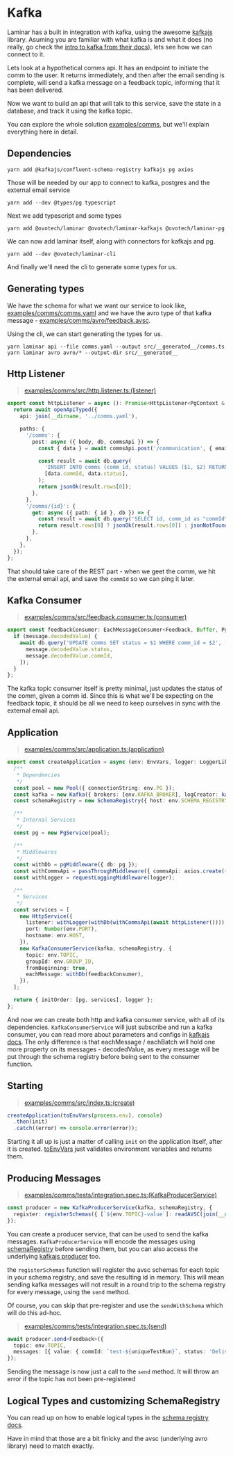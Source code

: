 # Kafka

Laminar has a built in integration with kafka, using the awesome [kafkajs](https://kafka.js.org) library. Asuming you are familiar with what kafka is and what it does (no really, go check the [intro to kafka from their docs](https://kafka.js.org/docs/introduction)), lets see how we can connect to it.

Lets look at a hypothetical comms api. It has an endpoint to initiate the comm to the user. It returns immediately, and then after the email sending is complete, will send a kafka message on a feedback topic, informing that it has been delivered.

Now we want to build an api that will talk to this service, save the state in a database, and track it using the kafka topic.

You can explore the whole solution [examples/comms](https://github.com/ovotech/laminar/tree/main/examples/comms), but we'll explain everything here in detail.

## Dependencies

```shell
yarn add @kafkajs/confluent-schema-registry kafkajs pg axios
```

Those will be needed by our app to connect to kafka, postgres and the external email service

```shell
yarn add --dev @types/pg typescript
```

Next we add typescript and some types

```shell
yarn add @ovotech/laminar @ovotech/laminar-kafkajs @ovotech/laminar-pg
```

We can now add laminar itself, along with connectors for kafkajs and pg.

```shell
yarn add --dev @ovotech/laminar-cli
```

And finally we'll need the cli to generate some types for us.

## Generating types

We have the schema for what we want our service to look like, [examples/comms/comms.yaml](https://github.com/ovotech/laminar/tree/main/examples/comms/comms.yaml) and we have the avro type of that kafka message - [examples/comms/avro/feedback.avsc](https://github.com/ovotech/laminar/tree/main/examples/comms/avro/feedback.avsc).

Using the cli, we can start generating the types for us.

```
yarn laminar api --file comms.yaml --output src/__generated__/comms.ts
yarn laminar avro avro/* --output-dir src/__generated__
```

## Http Listener

> [examples/comms/src/http.listener.ts:(listener)](https://github.com/ovotech/laminar/tree/main/examples/comms/src/http.listener.ts#L7-L33)

```typescript
export const httpListener = async (): Promise<HttpListener<PgContext & CommsApiContext>> => {
  return await openApiTyped({
    api: join(__dirname, '../comms.yaml'),

    paths: {
      '/comms': {
        post: async ({ body, db, commsApi }) => {
          const { data } = await commsApi.post('/communication', { email: body.email, template: 'test' });

          const result = await db.query(
            'INSERT INTO comms (comm_id, status) VALUES ($1, $2) RETURNING id, comm_id as "commId", status',
            [data.commId, data.status],
          );
          return jsonOk(result.rows[0]);
        },
      },
      '/comms/{id}': {
        get: async ({ path: { id }, db }) => {
          const result = await db.query('SELECT id, comm_id as "commId", status FROM comms WHERE id = $1', [id]);
          return result.rows[0] ? jsonOk(result.rows[0]) : jsonNotFound({ message: 'Comm Not Found' });
        },
      },
    },
  });
};
```

That should take care of the REST part - when we geet the comm, we hit the external email api, and save the `commId` so we can ping it later.

## Kafka Consumer

> [examples/comms/src/feedback.consumer.ts:(consumer)](https://github.com/ovotech/laminar/tree/main/examples/comms/src/feedback.consumer.ts#L5-L14)

```typescript
export const feedbackConsumer: EachMessageConsumer<Feedback, Buffer, PgContext> = async ({ db, message }) => {
  if (message.decodedValue) {
    await db.query('UPDATE comms SET status = $1 WHERE comm_id = $2', [
      message.decodedValue.status,
      message.decodedValue.commId,
    ]);
  }
};
```

The kafka topic consumer itself is pretty minimal, just updates the status of the comm, given a comm id. Since this is what we'll be expecting on the feedback topic, it should be all we need to keep ourselves in sync with the external email api.

## Application

> [examples/comms/src/application.ts:(application)](https://github.com/ovotech/laminar/tree/main/examples/comms/src/application.ts#L22-L62)

```typescript
export const createApplication = async (env: EnvVars, logger: LoggerLike): Promise<Application> => {
  /**
   * Dependencies
   */
  const pool = new Pool({ connectionString: env.PG });
  const kafka = new Kafka({ brokers: [env.KAFKA_BROKER], logCreator: kafkaLogCreator(logger) });
  const schemaRegistry = new SchemaRegistry({ host: env.SCHEMA_REGISTRY });

  /**
   * Internal Services
   */
  const pg = new PgService(pool);

  /**
   * Middlewares
   */
  const withDb = pgMiddleware({ db: pg });
  const withCommsApi = passThroughMiddleware({ commsApi: axios.create({ baseURL: env.EMAIL_API }) });
  const withLogger = requestLoggingMiddleware(logger);

  /**
   * Services
   */
  const services = [
    new HttpService({
      listener: withLogger(withDb(withCommsApi(await httpListener()))),
      port: Number(env.PORT),
      hostname: env.HOST,
    }),
    new KafkaConsumerService(kafka, schemaRegistry, {
      topic: env.TOPIC,
      groupId: env.GROUP_ID,
      fromBeginning: true,
      eachMessage: withDb(feedbackConsumer),
    }),
  ];

  return { initOrder: [pg, services], logger };
};
```

And now we can create both http and kafka consumer service, with all of its dependencies. `KafkaConsumerService` will just subscribe and run a kafka consumer, you can read more about parameters and configs in [kafkajs docs](https://kafka.js.org/docs/consuming). The only difference is that eachMessage / eachBatch will hold one more property on its messages - decodedValue, as every message will be put through the schema registry before being sent to the consumer function.

## Starting

> [examples/comms/src/index.ts:(create)](https://github.com/ovotech/laminar/tree/main/examples/comms/src/index.ts#L5-L9)

```typescript
createApplication(toEnvVars(process.env), console)
  .then(init)
  .catch((error) => console.error(error));
```

Starting it all up is just a matter of calling `init` on the application itself, after it is created. [toEnvVars](https://github.com/ovotech/laminar/tree/main/examples/comms/src/env.ts) just validates environment variables and returns them.

## Producing Messages

> [examples/comms/tests/integration.spec.ts:(KafkaProducerService)](https://github.com/ovotech/laminar/tree/main/examples/comms/tests/integration.spec.ts#L59-L63)

```typescript
const producer = new KafkaProducerService(kafka, schemaRegistry, {
  register: registerSchemas({ [`${env.TOPIC}-value`]: readAVSC(join(__dirname, '../avro/feedback.avsc')) }),
});
```

You can create a producer service, that can be used to send the kafka messages. `KafkaProducerService` will encode the messages using [schemaRegistry](https://kafkajs.github.io/confluent-schema-registry/) before sending them, but you can also access the underlying [kafkajs producer](https://kafka.js.org/docs/producing) too.

the `registerSchemas` function will register the avsc schemas for each topic in your schema registry, and save the resulting id in memory. This will mean sending kafka messages will not result in a round trip to the schema registry for every message, using the `send` method.

Of course, you can skip that pre-register and use the `sendWithSchema` which will do this ad-hoc.

> [examples/comms/tests/integration.spec.ts:(send)](https://github.com/ovotech/laminar/tree/main/examples/comms/tests/integration.spec.ts#L95-L100)

```typescript
await producer.send<Feedback>({
  topic: env.TOPIC,
  messages: [{ value: { commId: `test-${uniqueTestRun}`, status: 'Delivered' }, key: uniqueTestRun }],
});
```

Sending the message is now just a call to the `send` method. It will throw an error if the topic has not been pre-registered

## Logical Types and customizing SchemaRegistry

You can read up on how to enable logical types in the [schema registry docs](https://kafkajs.github.io/confluent-schema-registry/docs/custom-types).

Have in mind that those are a bit finicky and the avsc (underlying avro library) need to match exactly.
